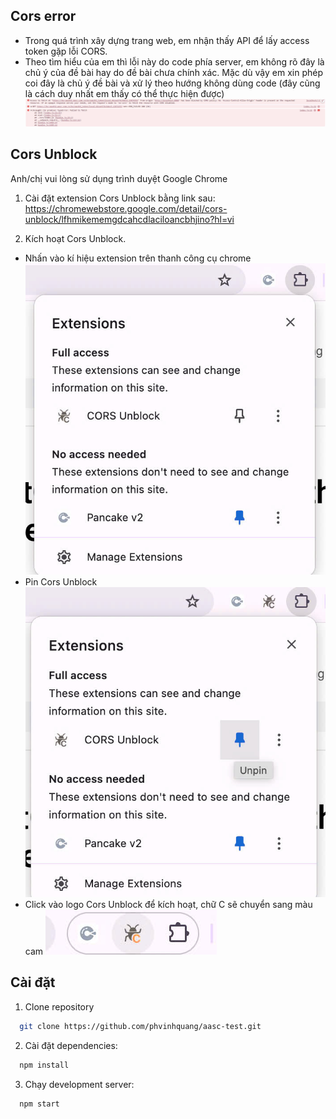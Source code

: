 ## Cors error

- Trong quá trình xây dựng trang web, em nhận thấy API để lấy access token gặp lỗi CORS.
- Theo tìm hiểu của em thì lỗi này do code phía server, em không rõ đây là chủ ý của đề bài hay do đề bài chưa chính xác. Mặc dù vậy em xin phép coi đây là chủ ý đề bài và xử lý theo hướng không dùng code (đây cũng là cách duy nhất em thấy có thể thực hiện được)
  ![Cors Error](assets/images/cors-error.jpg)

## Cors Unblock

Anh/chị vui lòng sử dụng trình duyệt Google Chrome

1. Cài đặt extension Cors Unblock bằng link sau:
   https://chromewebstore.google.com/detail/cors-unblock/lfhmikememgdcahcdlaciloancbhjino?hl=vi

2. Kích hoạt Cors Unblock.

- Nhấn vào kí hiệu extension trên thanh công cụ chrome
  ![Cors Error](assets/images/cors-unblock-1.jpg)
- Pin Cors Unblock
  ![Cors Error](assets/images/cors-unblock-2.jpg)
- Click vào logo Cors Unblock để kích hoạt, chữ C sẽ chuyển sang màu cam
  ![Cors Error](assets/images/cors-unblock-3.jpg)

## Cài đặt

1. Clone repository

```bash
  git clone https://github.com/phvinhquang/aasc-test.git
```

2. Cài đặt dependencies:

```bash
  npm install
```

3. Chạy development server:

```bash
  npm start
```
